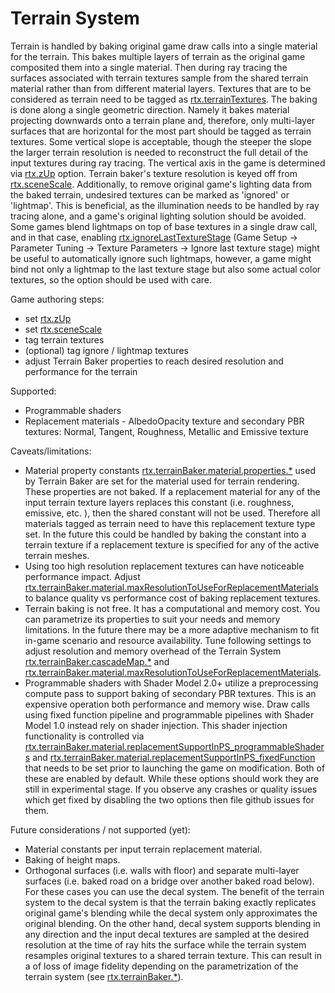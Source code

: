 # Terrain System

Terrain is handled by baking original game draw calls into a single material for the terrain. This bakes multiple layers of terrain as the original game composited them into a single material. Then during ray tracing the surfaces associated with terrain textures sample from the shared terrain material rather than from different material layers. Textures that are to be considered as terrain need to be tagged as [rtx.terrainTextures](../RtxOptions.md). The baking is done along a single geometric direction. Namely it bakes material projecting downwards onto a terrain plane and, therefore, only multi-layer surfaces that are horizontal for the most part should be tagged as terrain textures. Some vertical slope is acceptable, though the steeper the slope the larger terrain resolution is needed to reconstruct the full detail of the input textures during ray tracing. The vertical axis in the game is determined via [rtx.zUp](../RtxOptions.md) option. Terrain baker's texture resolution is keyed off from [rtx.sceneScale](../RtxOptions.md). Additionally, to remove original game's lighting data from the baked terrain, undesired textures can be marked as 'ignored' or 'lightmap'. This is beneficial, as the illumination needs to be handled by ray tracing alone, and a game's original lighting solution should be avoided.
Some games blend lightmaps on top of base textures in a single draw call, and in that case, enabling [rtx.ignoreLastTextureStage](../RtxOptions.md) (Game Setup -> Parameter Tuning -> Texture Parameters -> Ignore last texture stage) might be useful to automatically ignore such lightmaps, however, a game might bind not only a lightmap to the last texture stage but also some actual color textures, so the option should be used with care.

Game authoring steps:
- set [rtx.zUp](../RtxOptions.md)
- set [rtx.sceneScale](../RtxOptions.md)
- tag terrain textures
- (optional) tag ignore / lightmap textures
- adjust Terrain Baker properties to reach desired resolution and performance for the terrain

Supported:
- Programmable shaders
- Replacement materials - AlbedoOpacity texture and secondary PBR textures: Normal, Tangent, Roughness, Metallic and Emissive texture

Caveats/limitations:
- Material property constants [rtx.terrainBaker.material.properties.*](../RtxOptions.md) used by Terrain Baker are set for the material used for terrain rendering. These properties are not baked. If a replacement material for any of the input terrain texture layers replaces this constant (i.e. roughness, emissive, etc. ), then the shared constant will not be used. Therefore all materials tagged as terrain need to have this replacement texture type set. In the future this could be handled by baking the constant into a terrain texture if a replacement texture is specified for any of the active terrain meshes.
- Using too high resolution replacement textures can have noticeable performance impact. Adjust [rtx.terrainBaker.material.maxResolutionToUseForReplacementMaterials](../RtxOptions.md) to balance quality vs performance cost of baking replacement textures.
- Terrain baking is not free. It has a computational and memory cost. You can parametrize its properties to suit your needs and memory limitations. In the future there may be a more adaptive mechanism to fit in-game scenario and resource availability. Tune following settings to adjust resolution and memory overhead of the Terrain System [rtx.terrainBaker.cascadeMap.*](../RtxOptions.md) and [rtx.terrainBaker.material.maxResolutionToUseForReplacementMaterials](../RtxOptions.md).
- Programmable shaders with Shader Model 2.0+ utilize a preprocessing compute pass to support baking of secondary PBR textures. This is an expensive operation both performance and memory wise. Draw calls using fixed function pipeline and programmable pipelines with Shader Model 1.0 instead rely on shader injection. This shader injection functionality is controlled via [rtx.terrainBaker.material.replacementSupportInPS_programmableShaders](../RtxOptions.md) and [rtx.terrainBaker.material.replacementSupportInPS_fixedFunction](../RtxOptions.md) that needs to be set prior to launching the game on modification. Both of these are enabled by default. While these options should work they are still in experimental stage. If you observe any crashes or quality issues which get fixed by disabling the two options then file github issues for them.

Future considerations / not supported (yet):
- Material constants per input terrain replacement material.
- Baking of height maps.
- Orthogonal surfaces (i.e. walls with floor) and separate multi-layer surfaces (i.e. baked road on a bridge over another baked road below). For these cases you can use the decal system. The benefit of the terrain system to the decal system is that the terrain baking exactly replicates original game's blending while the decal system only approximates the original blending. On the other hand, decal system supports blending in any direction and the input decal textures are sampled at the desired resolution at the time of ray hits the surface while the terrain system resamples original textures to a shared terrain texture. This can result in a of loss of image fidelity depending on the parametrization of the terrain system (see [rtx.terrainBaker.*](../RtxOptions.md)).
